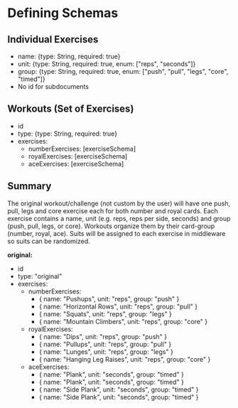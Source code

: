 # Defining Schemas

## Individual Exercises

- name: {type: String, required: true}
- unit: {type: String, required: true, enum: ["reps", "seconds"]}
- group: {type: String, required: true, enum: ["push", "pull", "legs", "core", "timed"]}
- No id for subdocuments

## Workouts (Set of Exercises)

- id
- type: {type: String, required: true}
- exercises:
  - numberExercises: [exerciseSchema]
  - royalExercises: [exerciseSchema]
  - aceExercises: [exerciseSchema]

## Summary

The original workout/challenge (not custom by the user) will have one push, pull, legs and core exercise each for both number and royal cards. Each exercise contains a name, unit (e.g. reps, reps per side, seconds) and group (push, pull, legs, or core). Workouts organize them by their card-group (number, royal, ace). Suits will be assigned to each exercise in middleware so suits can be randomized.

**original:**

- id
- type: "original"
- exercises:
  - numberExercises:
    - { name: "Pushups", unit: "reps", group: "push" }
    - { name: "Horizontal Rows", unit: "reps", group: "pull" }
    - { name: "Squats", unit: "reps", group: "legs" }
    - { name: "Mountain Climbers", unit: "reps", group: "core" }
  - royalExercises:
    - { name: "Dips", unit: "reps", group: "push" }
    - { name: "Pullups", unit: "reps", group: "pull" }
    - { name: "Lunges", unit: "reps", group: "legs" }
    - { name: "Hanging Leg Raises", unit: "reps", group: "core" }
  - aceExercises:
    - { name: "Plank", unit: "seconds", group: "timed" }
    - { name: "Plank", unit: "seconds", group: "timed" }
    - { name: "Side Plank", unit: "seconds", group: "timed" }
    - { name: "Side Plank", unit: "seconds", group: "timed" }

